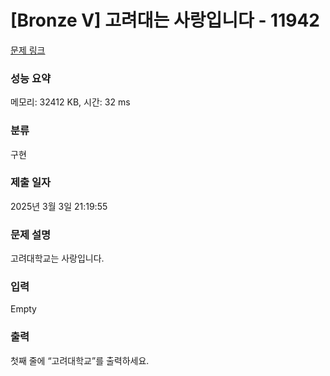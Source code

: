 # [Bronze V] 고려대는 사랑입니다 - 11942 

[문제 링크](https://www.acmicpc.net/problem/11942) 

### 성능 요약

메모리: 32412 KB, 시간: 32 ms

### 분류

구현

### 제출 일자

2025년 3월 3일 21:19:55

### 문제 설명

<p>고려대학교는 사랑입니다.</p>

### 입력 

 Empty

### 출력 

 <p>첫째 줄에 “고려대학교”를 출력하세요.</p>


